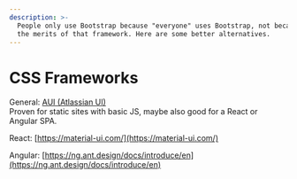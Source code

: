 ```yaml
---
description: >-
  People only use Bootstrap because "everyone" uses Bootstrap, not because of
  the merits of that framework. Here are some better alternatives.
---
```


# CSS Frameworks

General: [AUI \(Atlassian UI\)](https://docs.atlassian.com/aui/7.9.9/docs/inline-dialog.html)  
Proven for static sites with basic JS, maybe also good for a React or Angular SPA.

React: [https://material-ui.com/](https://material-ui.com/)

Angular: [https://ng.ant.design/docs/introduce/en](https://ng.ant.design/docs/introduce/en)

